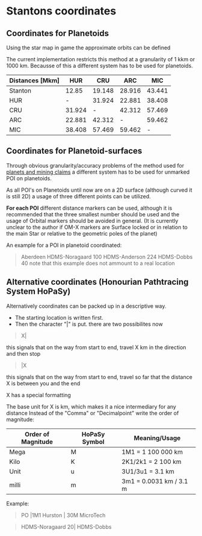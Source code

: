 # Stantons coordinates

## Coordinates for Planetoids

Using the star map in game the approximate orbits can be defined

The current implementation restricts this method at a granularity of 1 kkm or 1000 km.
Becausse of this a different system has to be used for planetoids.

Distances [Mkm] | HUR | CRU | ARC | MIC
--- | --- | --- | --- | ---
Stanton | 12.85 | 19.148 | 28.916 | 43.441
HUR | - | 31.924 | 22.881 | 38.408
CRU | 31.924 | - | 42.312 | 57.469 
ARC | 22.881 | 42.312 | - | 59.462
MIC | 38.408 | 57.469 | 59.462 | - 


## Coordinates for Planetoid-surfaces
Through obvious granularity/accuracy problems of the method used for [planets and mining claims](#Coordinates-for-Planetoids) a different system has to be used for unmarked POI on planetoids.

As all POI's on Planetoids until now are on a 2D surface (although curved it is still 2D) a usage of three different points can be utilized.

**For each POI** different distance markers can be used, although it is recommended that the three smallest number should be used and the usage of Orbital markers should be avoided in general. (It is currently unclear to the author if OM-X markers are Surface locked or in relation to the main Star or relative to the geometric poles of the planet)

An example for a POI in planetoid coordinated:
> Aberdeen HDMS-Noragaard 100 HDMS-Anderson 224 HDMS-Dobbs 40
note that this example does not ammount to a real location

## Alternative coordinates (Honourian Pathtracing System HoPaSy)

Alternatively coordinates can be packed up in a descriptive way.

- The starting location is written first.
- Then the character "|" is put.
there are two possibilites now
> X|
> 
this signals that on the way from start to end, travel X km in the direction and then stop

> |X

this signals that on the way from start to end, travel so far that the distance X is between you and the end

X has a special formatting

The base unit for X is km, which makes it a nice intermediary for any distance
Instead of the "Comma" or "Decimalpoint" write the order of magnitude:

Order of Magnitude | HoPaSy Symbol | Meaning/Usage
--- | --- | ---|
Mega | M | 1M1 = 1 100 000 km
Kilo | K | 2K1/2k1 = 2 100 km
Unit | u | 3U1/3u1 = 3.1 km
milli | m | 3m1 = 0.0031 km / 3.1 m 

Example:
> PO |1M1 Hurston | 30M MicroTech

> HDMS-Noragaard 20| HDMS-Dobbs
